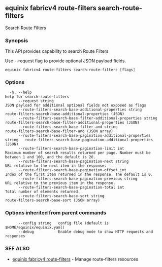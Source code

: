 ## equinix fabricv4 route-filters search-route-filters

Search Route Filters

### Synopsis

This API provides capability to search Route Filters

Use --request flag to provide optional JSON payload fields.

```
equinix fabricv4 route-filters search-route-filters [flags]
```

### Options

```
  -h, --help                                                                help for search-route-filters
      --request string                                                      JSON payload for additional optional fields not exposed as flags
      --route-filters-search-base-additional-properties string              route-filters-search-base-additional-properties (JSON)
      --route-filters-search-base-filter-additional-properties string       route-filters-search-base-filter-additional-properties (JSON)
      --route-filters-search-base-filter-and string                         route-filters-search-base-filter-and (JSON array)
      --route-filters-search-base-pagination-additional-properties string   route-filters-search-base-pagination-additional-properties (JSON)
      --route-filters-search-base-pagination-limit int                      Maximum number of search results returned per page. Number must be between 1 and 100, and the default is 20.
      --route-filters-search-base-pagination-next string                    URL relative to the next item in the response.
      --route-filters-search-base-pagination-offset int                     Index of the first item returned in the response. The default is 0.
      --route-filters-search-base-pagination-previous string                URL relative to the previous item in the response.
      --route-filters-search-base-pagination-total int                      Total number of elements returned.
      --route-filters-search-base-sort string                               route-filters-search-base-sort (JSON array)
```

### Options inherited from parent commands

```
      --config string   config file (default is $HOME/equinix/equinix.yaml)
      --debug           Enable debug mode to show HTTP requests and responses
```

### SEE ALSO

* [equinix fabricv4 route-filters](equinix_fabricv4_route-filters.md)	 - Manage route-filters resources

